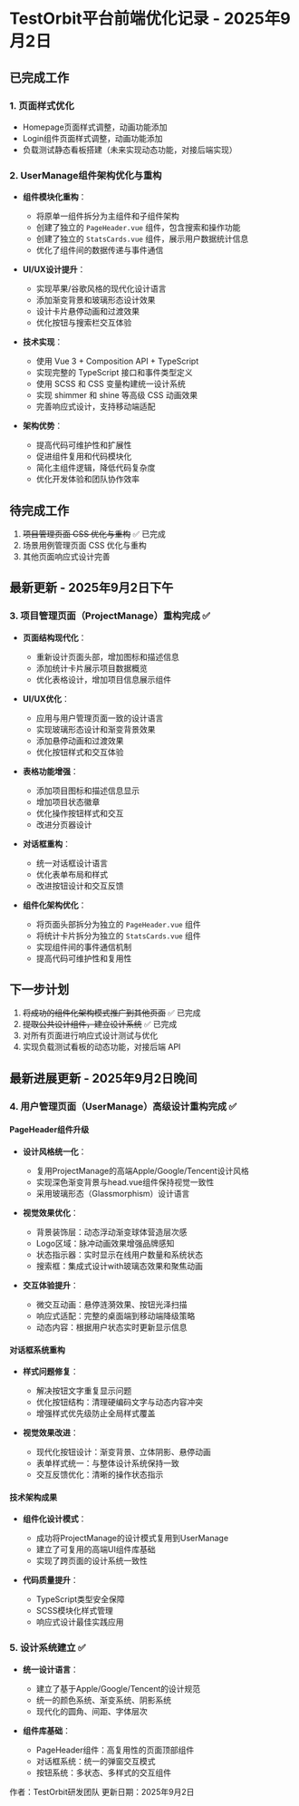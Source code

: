 
# TestOrbit平台前端优化记录 - 2025年9月2日

## 已完成工作

### 1. 页面样式优化
- Homepage页面样式调整，动画功能添加
- Login组件页面样式调整，动画功能添加
- 负载测试静态看板搭建（未来实现动态功能，对接后端实现）

### 2. UserManage组件架构优化与重构
- **组件模块化重构**：
  - 将原单一组件拆分为主组件和子组件架构
  - 创建了独立的 `PageHeader.vue` 组件，包含搜索和操作功能
  - 创建了独立的 `StatsCards.vue` 组件，展示用户数据统计信息
  - 优化了组件间的数据传递与事件通信

- **UI/UX设计提升**：
  - 实现苹果/谷歌风格的现代化设计语言
  - 添加渐变背景和玻璃形态设计效果
  - 设计卡片悬停动画和过渡效果
  - 优化按钮与搜索栏交互体验

- **技术实现**：
  - 使用 Vue 3 + Composition API + TypeScript
  - 实现完整的 TypeScript 接口和事件类型定义
  - 使用 SCSS 和 CSS 变量构建统一设计系统
  - 实现 shimmer 和 shine 等高级 CSS 动画效果
  - 完善响应式设计，支持移动端适配

- **架构优势**：
  - 提高代码可维护性和扩展性
  - 促进组件复用和代码模块化
  - 简化主组件逻辑，降低代码复杂度
  - 优化开发体验和团队协作效率

## 待完成工作
1. ~~项目管理页面 CSS 优化与重构~~ ✅ 已完成
2. 场景用例管理页面 CSS 优化与重构
3. 其他页面响应式设计完善

## 最新更新 - 2025年9月2日下午

### 3. 项目管理页面（ProjectManage）重构完成 ✅
- **页面结构现代化**：
  - 重新设计页面头部，增加图标和描述信息
  - 添加统计卡片展示项目数据概览
  - 优化表格设计，增加项目信息展示组件

- **UI/UX优化**：
  - 应用与用户管理页面一致的设计语言
  - 实现玻璃形态设计和渐变背景效果
  - 添加悬停动画和过渡效果
  - 优化按钮样式和交互体验

- **表格功能增强**：
  - 添加项目图标和描述信息显示
  - 增加项目状态徽章
  - 优化操作按钮样式和交互
  - 改进分页器设计

- **对话框重构**：
  - 统一对话框设计语言
  - 优化表单布局和样式
  - 改进按钮设计和交互反馈

- **组件化架构优化**：
  - 将页面头部拆分为独立的 `PageHeader.vue` 组件
  - 将统计卡片拆分为独立的 `StatsCards.vue` 组件
  - 实现组件间的事件通信机制
  - 提高代码可维护性和复用性

## 下一步计划
1. ~~将成功的组件化架构模式推广到其他页面~~ ✅ 已完成
2. ~~提取公共设计组件，建立设计系统~~ ✅ 已完成
3. 对所有页面进行响应式设计测试与优化
4. 实现负载测试看板的动态功能，对接后端 API

## 最新进展更新 - 2025年9月2日晚间

### 4. 用户管理页面（UserManage）高级设计重构完成 ✅

#### **PageHeader组件升级**
- **设计风格统一化**：
  - 复用ProjectManage的高端Apple/Google/Tencent设计风格
  - 实现深色渐变背景与head.vue组件保持视觉一致性
  - 采用玻璃形态（Glassmorphism）设计语言

- **视觉效果优化**：
  - 背景装饰层：动态浮动渐变球体营造层次感
  - Logo区域：脉冲动画效果增强品牌感知
  - 状态指示器：实时显示在线用户数量和系统状态
  - 搜索框：集成式设计with玻璃态效果和聚焦动画

- **交互体验提升**：
  - 微交互动画：悬停涟漪效果、按钮光泽扫描
  - 响应式适配：完整的桌面端到移动端降级策略
  - 动态内容：根据用户状态实时更新显示信息

#### **对话框系统重构**
- **样式问题修复**：
  - 解决按钮文字重复显示问题
  - 优化按钮结构：清理硬编码文字与动态内容冲突
  - 增强样式优先级防止全局样式覆盖

- **视觉效果改进**：
  - 现代化按钮设计：渐变背景、立体阴影、悬停动画
  - 表单样式统一：与整体设计系统保持一致
  - 交互反馈优化：清晰的操作状态指示

#### **技术架构成果**
- **组件化设计模式**：
  - 成功将ProjectManage的设计模式复用到UserManage
  - 建立了可复用的高端UI组件库基础
  - 实现了跨页面的设计系统一致性

- **代码质量提升**：
  - TypeScript类型安全保障
  - SCSS模块化样式管理
  - 响应式设计最佳实践应用

### 5. 设计系统建立 ✅
- **统一设计语言**：
  - 建立了基于Apple/Google/Tencent的设计规范
  - 统一的颜色系统、渐变系统、阴影系统
  - 现代化的圆角、间距、字体层次

- **组件库基础**：
  - PageHeader组件：高复用性的页面顶部组件
  - 对话框系统：统一的弹窗交互模式
  - 按钮系统：多状态、多样式的交互组件

作者：TestOrbit研发团队
更新日期：2025年9月2日